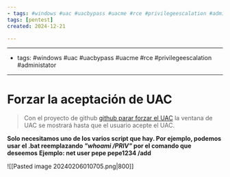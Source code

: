 ```yaml
---
- tags: #windows #uac #uacbypass #uacme #rce #privilegeescalation #administator
tags: [pentest]
created: 2024-12-21

---
```

---
- tags: #windows #uac #uacbypass #uacme #rce #privilegeescalation #administator  
---

# Forzar la aceptación de UAC

> Con el proyecto de github [github parar forzar el UAC](https://github.com/Chainski/ForceAdmin/tree/main) la ventana de UAC se mostrará hasta que el usuario acepte el UAC.

**Solo necesitamos uno de los varios script que hay. Por ejemplo, podemos usar el .bat reemplazando *"whoami /PRIV"* por el comando que deseemos**
**Ejemplo: net user pepe pepe1234 /add**

![[Pasted image 20240206010705.png|800]]
































